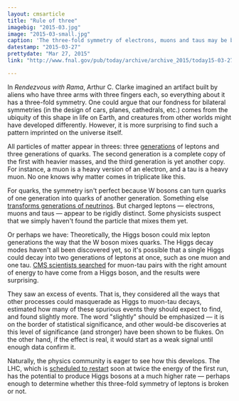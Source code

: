```yaml
---
layout: cmsarticle
title: "Rule of three"
imagebig: "2015-03.jpg"
image: "2015-03-small.jpg"
caption: 'The three-fold symmetry of electrons, muons and taus may be broken by Higgs decays. (Design adapted from a <a href="http://en.wikipedia.org/wiki/Triskelion">neolithic spiral</a> and the flag of Sicily.)'
datestamp: "2015-03-27"
prettydate: "Mar 27, 2015"
link: "http://www.fnal.gov/pub/today/archive/archive_2015/today15-03-27.html"

---
```


In _Rendezvous with Rama_, Arthur C. Clarke imagined an artifact built by aliens who have three arms with three fingers each, so everything about it has a three-fold symmetry. One could argue that our fondness for bilateral symmetries (in the design of cars, planes, cathedrals, etc.) comes from the ubiquity of this shape in life on Earth, and creatures from other worlds might have developed differently. However, it is more surprising to find such a pattern imprinted on the universe itself.

All particles of matter appear in threes: three [generations](http://www.fnal.gov/pub/today/archive/archive_2012/today12-05-25.html) of leptons and three generations of quarks. The second generation is a complete copy of the first with heavier masses, and the third generation is yet another copy. For instance, a muon is a heavy version of an electron, and a tau is a heavy muon. No one knows why matter comes in triplicate like this.

For quarks, the symmetry isn't perfect because W bosons can turn quarks of one generation into quarks of another generation. Something else [transforms generations of neutrinos](http://www.fnal.gov/pub/today/archive/archive_2012/today12-12-07.html). But charged leptons — electrons, muons and taus — appear to be rigidly distinct. Some physicists suspect that we simply haven't found the particle that mixes them yet.

Or perhaps we have: Theoretically, the Higgs boson could mix lepton generations the way that the W boson mixes quarks. The Higgs decay modes haven't all been discovered yet, so it's possible that a single Higgs could decay into two generations of leptons at once, such as one muon and one tau. [CMS scientists searched](http://arxiv.org/abs/1502.07400) for muon-tau pairs with the right amount of energy to have come from a Higgs boson, and the results were surprising.

They saw an excess of events. That is, they considered all the ways that other processes could masquerade as Higgs to muon-tau decays, estimated how many of these spurious events they should expect to find, and found slightly more. The word "slightly" should be emphasized — it is on the border of statistical significance, and other would-be discoveries at this level of significance (and stronger) have been shown to be flukes. On the other hand, if the effect is real, it would start as a weak signal until enough data confirm it.

Naturally, the physics community is eager to see how this develops. The LHC, which is [scheduled to restart](http://www.symmetrymagazine.org/article/march-2015/the-lhc-does-a-dry-run) soon at twice the energy of the first run, has the potential to produce Higgs bosons at a much higher rate — perhaps enough to determine whether this three-fold symmetry of leptons is broken or not.

